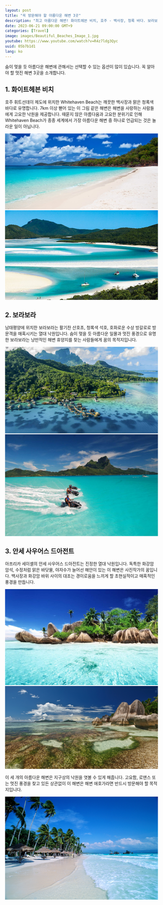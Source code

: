```yaml
---
layout: post
title: "꼭 방문해야 할 아름다운 해변 3곳"
description: "최고 아름다운 해변! 화이트헤븐 비치, 호주 - 백사장, 청록 바다. 보라보라, 남태평양 - 활기찬 산호초, 청록 석호. 안세 사우어스 드아전트, 아프리카 세이셸 - 화강암 암석, 맑은 바닷물, 야자수. #아름다운해변 #여행 #로맨틱여행"
date: 2023-06-21 09:00:00 GMT+9
categories: [Travel]
image: images/Beautiful_Beaches_Image_1.jpg
youtube: https://www.youtube.com/watch?v=R4z7ldg3Qyc
uuid: 05b7b1d1
lang: ko
---
```


숨이 멎을 듯 아름다운 해변에 관해서는 선택할 수 있는 옵션이 많이 있습니다. 꼭 알아야 할 멋진 해변 3곳을 소개합니다.


## 1. 화이트헤븐 비치
호주 휘트선데이 제도에 위치한 Whitehaven Beach는 깨끗한 백사장과 맑은 청록색 바다로 유명합니다. 7km 이상 뻗어 있는 이 그림 같은 해변은 해변을 사랑하는 사람들에게 고요한 낙원을 제공합니다. 때묻지 않은 아름다움과 고요한 분위기로 인해 Whitehaven Beach가 종종 세계에서 가장 아름다운 해변 중 하나로 언급되는 것은 놀라운 일이 아닙니다.

![](images/1._Whitehaven_Beach_Image_1.jpg)
![](images/1._Whitehaven_Beach_Image_2.jpg)


## 2. 보라보라
남태평양에 위치한 보라보라는 활기찬 산호초, 청록색 석호, 호화로운 수상 방갈로로 방문객을 매혹시키는 열대 낙원입니다. 숨이 멎을 듯 아름다운 일몰과 멋진 풍경으로 유명한 보라보라는 낭만적인 해변 휴양지를 찾는 사람들에게 꿈의 목적지입니다.

![](images/2._Bora_Bora_Image_1.jpg)
![](images/2._Bora_Bora_Image_2.jpg)


## 3. 안세 사우어스 드아전트
아프리카 세이셸의 안세 사우어스 드아전트는 진정한 열대 낙원입니다. 독특한 화강암 암석, 수정처럼 맑은 바닷물, 야자수가 늘어선 해안이 있는 이 해변은 사진작가의 꿈입니다. 백사장과 화강암 바위 사이의 대조는 경이로움을 느끼게 할 초현실적이고 매혹적인 풍경을 만듭니다.

![](images/3._Anse_Source_d'Argent_Image_1.jpg)
![](images/3._Anse_Source_d'Argent_Image_3.jpg)




이 세 개의 아름다운 해변은 지구상의 낙원을 엿볼 수 있게 해줍니다. 고요함, 로맨스 또는 멋진 풍경을 찾고 있든 상관없이 이 해변은 해변 애호가라면 반드시 방문해야 할 목적지입니다.

![](images/Beautiful_Beaches_Image_2.jpg)